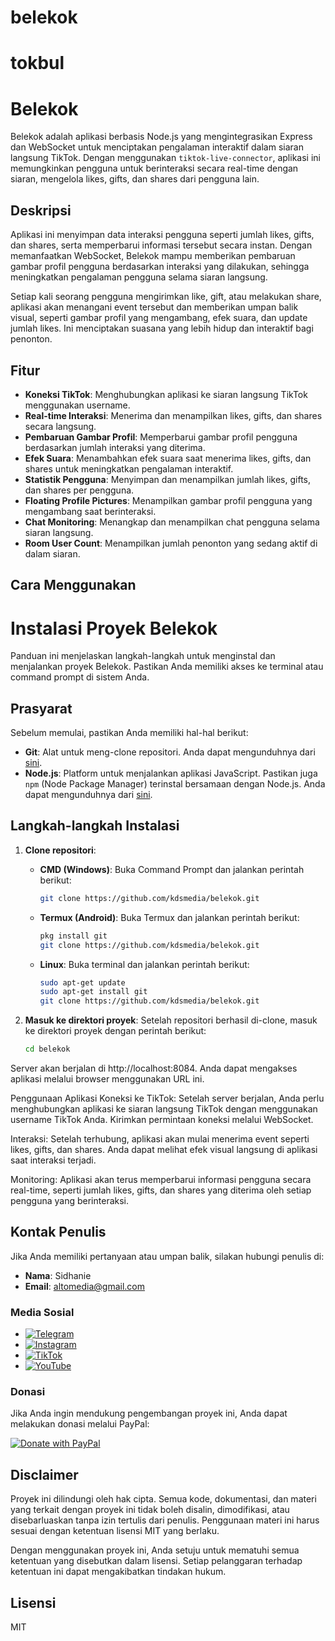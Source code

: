 # belekok
# tokbul

# Belekok

Belekok adalah aplikasi berbasis Node.js yang mengintegrasikan Express dan WebSocket untuk menciptakan pengalaman interaktif dalam siaran langsung TikTok. Dengan menggunakan `tiktok-live-connector`, aplikasi ini memungkinkan pengguna untuk berinteraksi secara real-time dengan siaran, mengelola likes, gifts, dan shares dari pengguna lain.

## Deskripsi

Aplikasi ini menyimpan data interaksi pengguna seperti jumlah likes, gifts, dan shares, serta memperbarui informasi tersebut secara instan. Dengan memanfaatkan WebSocket, Belekok mampu memberikan pembaruan gambar profil pengguna berdasarkan interaksi yang dilakukan, sehingga meningkatkan pengalaman pengguna selama siaran langsung.

Setiap kali seorang pengguna mengirimkan like, gift, atau melakukan share, aplikasi akan menangani event tersebut dan memberikan umpan balik visual, seperti gambar profil yang mengambang, efek suara, dan update jumlah likes. Ini menciptakan suasana yang lebih hidup dan interaktif bagi penonton.

## Fitur

- **Koneksi TikTok**: Menghubungkan aplikasi ke siaran langsung TikTok menggunakan username.
- **Real-time Interaksi**: Menerima dan menampilkan likes, gifts, dan shares secara langsung.
- **Pembaruan Gambar Profil**: Memperbarui gambar profil pengguna berdasarkan jumlah interaksi yang diterima.
- **Efek Suara**: Menambahkan efek suara saat menerima likes, gifts, dan shares untuk meningkatkan pengalaman interaktif.
- **Statistik Pengguna**: Menyimpan dan menampilkan jumlah likes, gifts, dan shares per pengguna.
- **Floating Profile Pictures**: Menampilkan gambar profil pengguna yang mengambang saat berinteraksi.
- **Chat Monitoring**: Menangkap dan menampilkan chat pengguna selama siaran langsung.
- **Room User Count**: Menampilkan jumlah penonton yang sedang aktif di dalam siaran.

## Cara Menggunakan

# Instalasi Proyek Belekok

Panduan ini menjelaskan langkah-langkah untuk menginstal dan menjalankan proyek Belekok. Pastikan Anda memiliki akses ke terminal atau command prompt di sistem Anda.

## Prasyarat

Sebelum memulai, pastikan Anda memiliki hal-hal berikut:

- **Git**: Alat untuk meng-clone repositori. Anda dapat mengunduhnya dari [sini](https://git-scm.com/downloads).
- **Node.js**: Platform untuk menjalankan aplikasi JavaScript. Pastikan juga `npm` (Node Package Manager) terinstal bersamaan dengan Node.js. Anda dapat mengunduhnya dari [sini](https://nodejs.org/en/download/).

## Langkah-langkah Instalasi

1. **Clone repositori**:

   - **CMD (Windows)**:
     Buka Command Prompt dan jalankan perintah berikut:
     ```bash
     git clone https://github.com/kdsmedia/belekok.git
     ```

   - **Termux (Android)**:
     Buka Termux dan jalankan perintah berikut:
     ```bash
     pkg install git
     git clone https://github.com/kdsmedia/belekok.git
     ```

   - **Linux**:
     Buka terminal dan jalankan perintah berikut:
     ```bash
     sudo apt-get update
     sudo apt-get install git
     git clone https://github.com/kdsmedia/belekok.git
     ```

2. **Masuk ke direktori proyek**:
   Setelah repositori berhasil di-clone, masuk ke direktori proyek dengan perintah berikut:
   ```bash
   cd belekok
   ```

   


Server akan berjalan di http://localhost:8084. Anda dapat mengakses aplikasi melalui browser menggunakan URL ini.

Penggunaan Aplikasi
Koneksi ke TikTok: Setelah server berjalan, Anda perlu menghubungkan aplikasi ke siaran langsung TikTok dengan menggunakan username TikTok Anda. Kirimkan permintaan koneksi melalui WebSocket.

Interaksi: Setelah terhubung, aplikasi akan mulai menerima event seperti likes, gifts, dan shares. Anda dapat melihat efek visual langsung di aplikasi saat interaksi terjadi.

Monitoring: Aplikasi akan terus memperbarui informasi pengguna secara real-time, seperti jumlah likes, gifts, dan shares yang diterima oleh setiap pengguna yang berinteraksi.



## Kontak Penulis

Jika Anda memiliki pertanyaan atau umpan balik, silakan hubungi penulis di:

- **Nama**: Sidhanie
- **Email**: [altomedia@gmail.com](mailto:appsidhanie@gmail.com)


### Media Sosial

- [![Telegram](https://img.shields.io/badge/Telegram-0088cc?style=for-the-badge&logo=telegram&logoColor=white)](https://t.me/@sidhanie06)
- [![Instagram](https://img.shields.io/badge/Instagram-E4405F?style=for-the-badge&logo=instagram&logoColor=white)](https://instagram.com/@sidhanie06)
- [![TikTok](https://img.shields.io/badge/TikTok-000000?style=for-the-badge&logo=tiktok&logoColor=white)](https://tiktok.com/@sidhanie06)
- [![YouTube](https://img.shields.io/badge/YouTube-FF0000?style=for-the-badge&logo=youtube&logoColor=white)](https://youtube.com/@sidhanie06)


### Donasi

Jika Anda ingin mendukung pengembangan proyek ini, Anda dapat melakukan donasi melalui PayPal:

[![Donate with PayPal](https://img.shields.io/badge/Donate-PayPal-0070ba?style=for-the-badge&logo=paypal&logoColor=white)](https://paypal.me/sidhanie)



## Disclaimer

Proyek ini dilindungi oleh hak cipta. Semua kode, dokumentasi, dan materi yang terkait dengan proyek ini tidak boleh disalin, dimodifikasi, atau disebarluaskan tanpa izin tertulis dari penulis. Penggunaan materi ini harus sesuai dengan ketentuan lisensi MIT yang berlaku. 

Dengan menggunakan proyek ini, Anda setuju untuk mematuhi semua ketentuan yang disebutkan dalam lisensi. Setiap pelanggaran terhadap ketentuan ini dapat mengakibatkan tindakan hukum.


## Lisensi

MIT
